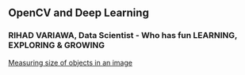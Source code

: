 ## OpenCV and Deep Learning

### RIHAD VARIAWA, Data Scientist - Who has fun LEARNING, EXPLORING & GROWING

[Measuring size of objects in an image](https://www.pyimagesearch.com/2016/03/28/measuring-size-of-objects-in-an-image-with-opencv/)